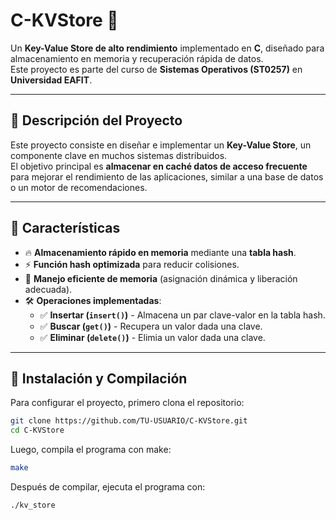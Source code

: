 # C-KVStore 🚀  

Un **Key-Value Store de alto rendimiento** implementado en **C**, diseñado para almacenamiento en memoria y recuperación rápida de datos.  
Este proyecto es parte del curso de **Sistemas Operativos (ST0257)** en **Universidad EAFIT**.  

---

## **📌 Descripción del Proyecto**  
Este proyecto consiste en diseñar e implementar un **Key-Value Store**, un componente clave en muchos sistemas distribuidos.  
El objetivo principal es **almacenar en caché datos de acceso frecuente** para mejorar el rendimiento de las aplicaciones, similar a una base de datos o un motor de recomendaciones.  

---

## **📌 Características**  
- 🔥 **Almacenamiento rápido en memoria** mediante una **tabla hash**.  
- ⚡ **Función hash optimizada** para reducir colisiones.  
- 🚀 **Manejo eficiente de memoria** (asignación dinámica y liberación adecuada).  
- 🛠 **Operaciones implementadas**:  
  - ✅ **Insertar (`insert()`)** - Almacena un par clave-valor en la tabla hash.  
  - ✅ **Buscar (`get()`)** - Recupera un valor dada una clave.  
  - ✅ **Eliminar (`delete()`)** - Elimia un valor dada una clave.  

---

## **📌 Instalación y Compilación**  
Para configurar el proyecto, primero clona el repositorio:  
```sh
git clone https://github.com/TU-USUARIO/C-KVStore.git
cd C-KVStore
```
Luego, compila el programa con make:
```sh
make
```
Después de compilar, ejecuta el programa con:
```sh
./kv_store
```
